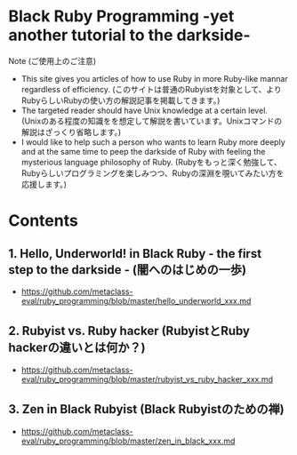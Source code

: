 # Black Ruby Programming -yet another tutorial to the darkside-

Note (ご使用上のご注意)
* This site gives you articles of how to use Ruby in more Ruby-like mannar regardless of efficiency. (このサイトは普通のRubyistを対象として、よりRubyらしいRubyの使い方の解説記事を掲載してきます。)
* The targeted reader should have Unix knowledge at a certain level. (Unixのある程度の知識をを想定して解説を書いています。Unixコマンドの解説はざっくり省略します。)
* I would like to help such a person who wants to learn Ruby more deeply and at the same time to peep the darkside of Ruby with feeling the mysterious language philosophy of Ruby. (Rubyをもっと深く勉強して、Rubyらしいプログラミングを楽しみつつ、Rubyの深淵を覗いてみたい方を応援します。)


Contents
=================

## 1. Hello, Underworld! in Black Ruby - the first step to the darkside - (闇へのはじめの一歩)

* https://github.com/metaclass-eval/ruby_programming/blob/master/hello_underworld_xxx.md

## 2. Rubyist vs. Ruby hacker (RubyistとRuby hackerの違いとは何か？)

* https://github.com/metaclass-eval/ruby_programming/blob/master/rubyist_vs_ruby_hacker_xxx.md

## 3. Zen in Black Rubyist (Black Rubyistのための禅)

* https://github.com/metaclass-eval/ruby_programming/blob/master/zen_in_black_xxx.md

